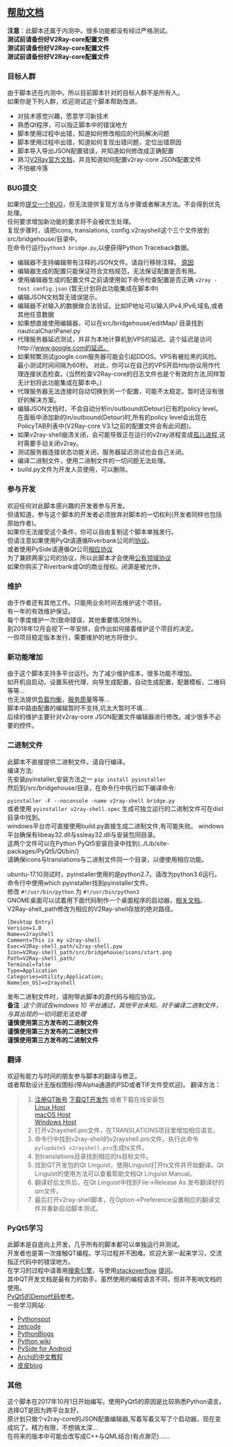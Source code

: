 ## [帮助文档](https://github.com/v2ray/V2Ray-shell_alpha/wiki/%E5%B8%AE%E5%8A%A9%E6%96%87%E6%A1%A3)

**注意**：此脚本还属于内测中。很多功能都没有经过严格测试。<br>
**测试前请备份好V2Ray-core配置文件**<br>
**测试前请备份好V2Ray-core配置文件**<br>
**测试前请备份好V2Ray-core配置文件**

### 目标人群
由于脚本还在内测中。所以目前脚本针对的目标人群不是所有人。<br>
如果你是下列人群，欢迎测试这个脚本帮助改进。
   * 对技术感觉兴趣，愿意学习新技术
   * 熟悉Qt程序，可以指正脚本中的错误地方
   * 脚本使用过程中出错，知道如何修改相应的代码解决问题
   * 脚本使用过程中出错，知道如何复现出错问题，定位出错原因
   * 脚本导入导出JSON配置错误，并知道如何修改成正确配置
   * 熟习[V2Ray官方文档](https://www.v2ray.com/chapter_02/01_overview.html)，并且知道如何配置v2ray-core JSON配置文件
   * 不怕被冷落

### BUG提交
如果你[提交一个BUG](https://www.chiark.greenend.org.uk/~sgtatham/bugs-cn.html)，但无法提供复现方法与步骤或者解决方法。不会得到优先处理。<br>
任何要求增加新功能的要求将不会被优生处理。<br>
复现步骤时，请把icons, translations, config.v2rayshell这个三个文件放到src/bridgehouse/目录中。<br>
在命令行运行`python3 bridge.py`,以便获得Python Traceback数据。<br>

* 编辑器不支持编辑带有注释的JSON文件。请自行移除注释。 [原因](https://plus.google.com/+DouglasCrockfordEsq/posts/RK8qyGVaGSr)
* 编辑器生成的配置只能保证符合文档规范，无法保证配置是否有用。
* 使用编辑器生成的配置文件之前请使用如下命令检查配置是否正确 `v2ray -test config.json` (暂无计划将此功能集成在脚本中)
* 编辑JSON文档暂无错误提示。
* 编辑器不对输入的数据做合法验证。比如IP地址可以输入IPv4,IPv6,域名,或者其他任意数据
* 如果想直接使用编辑器，可以在src/bridgehouse/editMap/ 目录找到 nauticalChartPanel.py
* 代理服务器延迟测试，并非为本地计算机到VPS的延迟。这个延迟是访问http://www.google.com的延迟。
* 如果频繁测试google.com服务器可能会引起DDOS。VPS有被拉黑的风险。最小测试时间间隔为60秒。
对此，你可以在自己的VPS开启http协议用作代理连接状态检查。(当然检查V2Ray-core的日志文件也是个有效的方法,同样暂无计划将此功能集成在脚本中。)
* 代理服务器无法连接时自动切换到另一个配置，可能不太稳定。暂时还没有很好的解决方案。
* 编辑JSON文档时，不会自动分析in/outbound(Detour)已有的policy level。<br>在面板中添加新的in/outbound(Detour)时,所有的policy level会出现在PolicyTAB列表中(V2Ray-core V3.1之前的配置文件会有此问题)。
* 如果v2ray-shell崩溃关闭，会可能导致正在运行的v2ray进程变成[孤儿进程](https://zh.wikipedia.org/wiki/%E5%AD%A4%E5%84%BF%E8%BF%9B%E7%A8%8B),这时需要手动关闭v2ray。
* 测试服务器连接状态功能关闭，服务器延迟测试也会自己关闭。
* 编译二进制文件，使用二进制文件的一切问题无法处理。
* build.py文件为开发人员使用，可以删除。

### 参与开发
欢迎任何对此脚本感兴趣的开发者参与开发。<br>
但请知道，参与这个脚本的开发者必须放弃对脚本的一切权利(开发者同样也包括原始作者)。<br>
如果你无法接受这个条件，你可以自由复制这个脚本单独发行。<br>
但请注意如果使用PyQt请遵循Riverbank公司的[协议](https://www.riverbankcomputing.com/commercial/license-faq)。<br>
或者使用PySide请遵循Qt公司[相应协议](http://code.qt.io/cgit/pyside/pyside-setup.git/tree/?h=5.9)<br>
为了兼顾两家公司的协议，所以此脚本才会使用[公有领域协议](https://zh.wikipedia.org/wiki/%E5%85%AC%E6%9C%89%E9%A2%86%E5%9F%9F)<br>
如果你购买了Riverbank或Qt的商业授权。闭源是被允许。

### 维护
由于作者还有其他工作。只能用业余时间去维护这个项目。<br>
有一年的有效维护保证。<br>
每个季度维护一次(致命错误，其他重要情况除外)。<br>
到2018年12月会视下一年安排，会作出如何接着维护这个项目的决定。<br>
一但项目稳定版本发行，需要维护的地方将很少。

### 新功能增加
由于这个脚本支持多平台运行。为了减少维护成本，很多功能不增加。<br>
如开机自启动，设置系统代理，向导生成配置，自动生成配置，配置模板，二维码等等...<br>
也无法提供[负载均衡](https://zh.wikipedia.org/wiki/%E8%B4%9F%E8%BD%BD%E5%9D%87%E8%A1%A1)，[服务质量](https://zh.wikipedia.org/wiki/%E6%9C%8D%E5%8A%A1%E8%B4%A8%E9%87%8F)等等...<br>
脚本中路由配置的编辑暂时不支持,坑太大暂时不填...<br>
后续的维护主要针对v2ray-core JSON配置文件编辑器进行修改。减少很多不必要的控件。

### 二进制文件
此脚本不直接提供二进制文件。请自行编译。<br>
编译方法:<br>
先安装pyinstaller,安装方法之一 `pip install pyinstaller`<br>
然后到/src/bridgehouse/目录，在命令行中执行如下编译命令:<br>

`pyinstaller -F --noconsole -name v2ray-shell bridge.py` <br>
或者使用 `pyinstaller v2ray-shell.spec` 生成可独立运行的二进制文件可在dist目录中找到。<br>
windows平台亦可直接使用build.py直接生成二进制文件,有可能失败。
windows平台确保有libeay32.dll与ssleay32.dll与安装包同目录。<br>
这两个文件可以在Python PyQt5安装目录中找到(../Lib/site-packages/PyQt5/Qt/bin/)<br>
请确保icons与translations与二进制文件同一个目录，以便使用相应功能。<br>

ubuntu-17.10测试时，pyinstaller使用的是python2.7。请改为python3.6运行。<br>
命令行中使用which pyinstaller找到pyinstaller文件。<br>
修改 `#!/usr/bin/python` 为 `#!/usr/bin/python3` <br>
GNOME桌面可以试着用下面代码制作一个桌面程序的启动器，[相关文档](https://standards.freedesktop.org/desktop-entry-spec/latest/index.html)。<br>
V2Ray-shell_path修改为相应的V2Ray-shell存放的绝对路径。
```Desktop Entry
[Desktop Entry]
Version=1.0
Name=v2rayshell
Comment=This is my v2ray-shell
Exec=V2Ray-shell_path/v2ray-shell.pyw
Icon=V2Ray-shell_path/src/bridgehouse/icons/start.png
Path=V2Ray-shell_path/
Terminal=false
Type=Application
Categories=Utility;Application;
Name[en_US]=v2rayshell
```

发布二进制文件时，请附带此脚本的源代码与相应协议。<br>
**备注** :*这个测试在windows 10 平台通过，其他平台未知。对于编译二进制文件， 与其出现的一切问题无法处理*<br>
**谨慎使用第三方发布的二进制文件**<br>
**谨慎使用第三方发布的二进制文件**<br>
**谨慎使用第三方发布的二进制文件**

### 翻译
欢迎有能力与时间的朋友参与脚本的翻译与修正。<br>
或者帮助设计无版权图标(带Alpha通道的PSD或者TIF文件受欢迎)。
翻译方法：<br> 
> 1. [注册QT账号](https://login.qt.io/login) [下载QT开发包](https://www.qt.io/download-qt-for-application-development) 或者下载在线安装包<br>
>[Linux Host](http://download.qt.io/official_releases/online_installers/qt-unified-linux-x64-online.run)<br>
>[macOS Host](http://download.qt.io/official_releases/online_installers/qt-unified-mac-x64-online.dmg)<br>
>[Windows Host](http://download.qt.io/official_releases/online_installers/qt-unified-windows-x86-online.exe)<br>
> 2. 打开v2rayshell.pro文件，在TRANSLATIONS项目里增加相应语言。<br>
> 3. 命令行中找到v2ray-shell的v2rayshell.pro文件。执行此命令`pylupdate5 v2rayshell.pro`生成ts文件。<br>
> 4. 到translations目录找到相应的ts目标文件。<br>
> 5. 找到QT开发包的Qt Linguist，使用Linguist打开ts文件并开始翻译。Qt Linguist的使用方法可以查看帮助文档Qt Linguist Manual。<br>
> 6. 翻译好后文件后，在Qt Linguist中找到File->Release As 发布翻译好的qm文件。<br>
> 7. 最后打开v2ray-shell脚本，在Option->Preference设置相应的翻译文件并重新启动脚本测试。

### PyQt5学习
此脚本是自底向上开发，几乎所有的脚本都可以单独运行并测试。<br>
开发者也是第一次接触QT编程。学习过程并不困难。欢迎大家一起来学习，交流指正代码中的错误地方。<br>
在学习的过程中请善用[搜索引擎](https://en.wikipedia.org/wiki/Category:Internet_search_engines)，与使用[stackoverflow](https://stackoverflow.com/) [提问](https://github.com/ryanhanwu/How-To-Ask-Questions-The-Smart-Way/blob/master/README-zh_CN.md)。<br>
其中QT开发文档是最有力的助手。虽然使用的编程语言不同，但并不影响文档的使用。<br>
[PyQt5的Demo代码参考](https://riverbankcomputing.com/software/pyqt/download5)。<br>
一些学习网站:
* [Pythonspot](https://pythonspot.com/en/pyqt5/)
* [zetcode](http://zetcode.com/gui/pyqt5/)
* [PythonBlogs](http://pythonthusiast.pythonblogs.com/index.php?op=Search&blogId=230&searchTerms=pyqt)
* [Python wiki](https://wiki.python.org/moin/PyQt)
* [PySide for Android](http://wiki.qt.io/PySide_for_Android_guide)
* [Archi的中文教程](http://www.cnblogs.com/archisama/tag/PyQt5/)
* [皮皮blog](http://blog.csdn.net/column/details/py-qt.html)

### 其他
这个脚本在2017年10月1日开始编写。使用PyQt5的原因是比较熟悉Python语言。选择QT是因为跨平台友好。<br>
原计划只做个v2ray-core的JSON配置编辑器,写着写着又写了个启动器，现在变成坑了。精力有限，不想搞太深...<br>
在将来的版本中可能会改写成C++与QML结合(有点渺茫)......